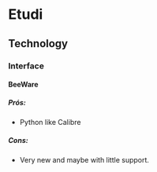 # Etudi

## Technology

### Interface

#### BeeWare

##### Prós:
- Python like Calibre

##### Cons:
- Very new and maybe with little support.